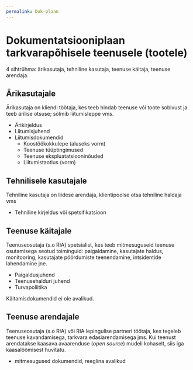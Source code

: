 ```yaml
---
permalink: Dok-plaan
---
```


# Dokumentatsiooniplaan tarkvarapõhisele teenusele (tootele)

4 sihtrühma: ärikasutaja, tehniline kasutaja, teenuse käitaja, teenuse arendaja.

## Ärikasutajale

Ärikasutaja on kliendi töötaja, kes teeb hindab teenuse või toote sobivust ja teeb ärilise otsuse; sõlmib liitumisleppe vms.

- Ärikirjeldus
- Liitumisjuhend
- Liitumisdokumendid
    - Koostöökokkulepe (aluseks vorm)
    - Teenuse tüüptingimused
    - Teenuse ekspluatatsiooninõuded
    - Liitumistaotlus (vorm)

## Tehnilisele kasutajale

Tehniline kasutaja on liidese arendaja, klientipoolse otsa tehniline haldaja vms

- Tehniline kirjeldus või spetsifikatsioon

## Teenuse käitajale

Teenuseosutaja (s.o RIA) spetsialist, kes teeb mitmesuguseid teenuse osutamisega seotud toiminguid: paigaldamine, kasutajate haldus, monitooring, kasutajate pöördumiste teenendamine, intsidentide lahendamine jne.

- Paigaldusjuhend
- Teenusehalduri juhend
- Turvapoliitika

Käitamisdokumendid ei ole avalikud.

## Teenuse arendajale

Teenuseosutaja (s.o RIA) või RIA lepingulise partneri töötaja, kes tegeleb teenuse kavandamisega, tarkvara edasiarendamisega jms. Kui teenust arendatakse kaasava avaarenduse (_open source_) mudeli kohaselt, siis iga kaasalöömisest huvitatu. 

- mitmesugused dokumendid, reeglina avalikud